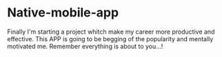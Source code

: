 # Native-mobile-app
Finally I'm starting a project whitch make my career more productive and effective. This APP is going to be begging of the popularity and mentally motivated me. Remember everything is about to you...!

